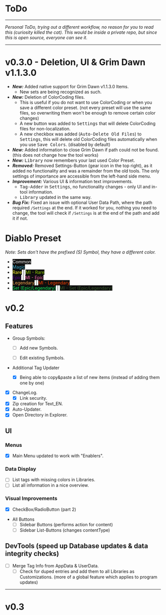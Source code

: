 # ToDo

---

*Personal ToDo, trying out a different workflow, no reason for you to read this (curiosity killed the cat). This would be inside a private repo, but since this is open source, everyone can see it.*

---

# v0.3.0 - Deletion, UI & Grim Dawn v1.1.3.0

- ***New:***  Added native support for Grim Dawn v1.1.3.0 Items.
  * New sets are being recognized as such.
- ***New:*** Deletion of ColorCoding files.
  * This is useful if you do not want to use ColorCoding or when you save a different color preset. (not every preset will use the same files, so overwriting them won't be enough to remove certain color changes)
  * A new button was added to <kbd>Settings</kbd> that will delete ColorCoding files for non-localization.
  * A new checkbox was added (<kbd>Auto-Delete Old Files</kbd>) to <kbd>Settings</kbd>, this will delete old ColorCoding files automatically when you use <kbd>Save Colors</kbd>. (disabled by default)
- ***New:*** Added information to close Grim Dawn if path could not be found. (this does not change how the tool works)
- ***New:*** <kbd>Library</kbd> now remembers your last used Color Preset.
- ***Removed:*** Removed Settings-Button (gear icon in the top right), as it added no functionality and was a remainder from the old tools. The only settings of importance are accessible from the left-hand side menu.
- ***Improvement:*** Various UI & information text improvements.
  * <kbd>Tag-Adder</kbd> in <kbd>Settings</kbd>, no functionality changes - only UI and in-tool information.
  * <kbd>Library</kbd> updated in the same way.
- ***Bug Fix:*** Fixed an issue with optional User Data Path, where the path required `/Settings` at the end. If it worked for you, nothing you need to change, the tool will check if `/Settings` is at the end of the path and add it if not.



# Diablo Preset

*Note: Sets don't have the prefixed (S) Symbol, they have a different color.*

* <span style="background-color:#0F0F0F"><font color="#FFFFFF">Common</font></span>
* <span style="background-color:#0F0F0F"><font color="#39ABCF">Magic</font></span>
* <span style="background-color:#0F0F0F"><font color="#FFF62C">Rare</font></span> | <span style="background-color:#0F0F0F"><font color="#92CC00">MI - Rare</font></span>
* <span style="background-color:#0F0F0F"><font color="#5A039A">Epic</font></span> | <span style="background-color:#0F0F0F"><font color="#FF69B5">MI - Epic</font></span>
* <span style="background-color:#0F0F0F"><font color="#F3A44D">Legendary</font></span> | <span style="background-color:#0F0F0F"><font color="#FF4200">MI - Legendary</font></span>
* <span style="background-color:#0F0F0F"><font color="#10EB5D">Set (Epic/Legendary)</font></span> | <span style="background-color:#0F0F0F"><font color="#38592E">MI - Set (Epic/Legendary)</font></span>

# v0.2

## Features

- Group Symbols:
  * [ ] Add new Symbols.
  
  * [ ] Edit existing Symbols.
  
* Additional Tag Updater
  
  * [x] Being able to copy&paste a list of new items (instead of adding them one by one)
  
* [x] ChangeLog.
  * [x] Link security.
* [x] Zip creation for Text_EN.
* [x] Auto-Updater.
* [x] Open Directory in Explorer.

## UI

### Menus

* [x] Main Menu updated to work with "Enablers".

### Data Display
- [ ] List tags with missing colors in Libraries.
- [ ] List all information in a nice overview.
### Visual Improvements
* [x] CheckBox/RadioButton (part 2)
* All Buttons
  * [ ] Sidebar Buttons (performs action for content)
  * [ ] Sidebar List-Buttons (changes contentType)

## DevTools (speed up Database updates & data integrity checks)

- [ ] Merge Tag Info from AppData & UserData.
  - [ ] Check for duped entries and add them to all Libraries as Customizations. (more of a global feature which applies to program updates)

---

# v0.3
